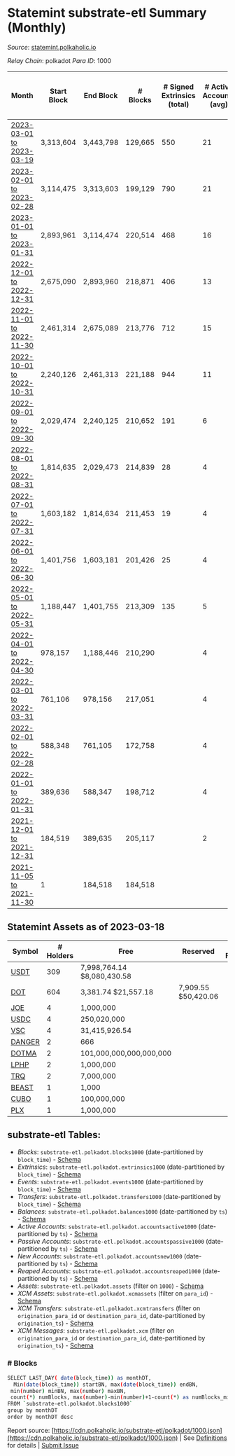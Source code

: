 # Statemint substrate-etl Summary (Monthly)

_Source_: [statemint.polkaholic.io](https://statemint.polkaholic.io)

*Relay Chain*: polkadot
*Para ID*: 1000



| Month | Start Block | End Block | # Blocks | # Signed Extrinsics (total) | # Active Accounts (avg) | # Addresses with Balances (max) | Issues |
| ----- | ----------- | --------- | -------- | --------------------------- | ----------------------- | ------------------------------- | ------ |
| [2023-03-01 to 2023-03-19](/polkadot/1000-statemint/2023-03-31.md) | 3,313,604 | 3,443,798 | 129,665 | 550 | 21 | 651 | - 530 (0.41%) |   
| [2023-02-01 to 2023-02-28](/polkadot/1000-statemint/2023-02-28.md) | 3,114,475 | 3,313,603 | 199,129 | 790 | 21 | 601 | -   |   
| [2023-01-01 to 2023-01-31](/polkadot/1000-statemint/2023-01-31.md) | 2,893,961 | 3,114,474 | 220,514 | 468 | 16 | 471 | -   |   
| [2022-12-01 to 2022-12-31](/polkadot/1000-statemint/2022-12-31.md) | 2,675,090 | 2,893,960 | 218,871 | 406 | 13 | 389 | -   |   
| [2022-11-01 to 2022-11-30](/polkadot/1000-statemint/2022-11-30.md) | 2,461,314 | 2,675,089 | 213,776 | 712 | 15 | 318 | -   |   
| [2022-10-01 to 2022-10-31](/polkadot/1000-statemint/2022-10-31.md) | 2,240,126 | 2,461,313 | 221,188 | 944 | 11 | 224 | -   |   
| [2022-09-01 to 2022-09-30](/polkadot/1000-statemint/2022-09-30.md) | 2,029,474 | 2,240,125 | 210,652 | 191 | 6 | 95 | -   |   
| [2022-08-01 to 2022-08-31](/polkadot/1000-statemint/2022-08-31.md) | 1,814,635 | 2,029,473 | 214,839 | 28 | 4 | 56 | -   |   
| [2022-07-01 to 2022-07-31](/polkadot/1000-statemint/2022-07-31.md) | 1,603,182 | 1,814,634 | 211,453 | 19 | 4 | 43 | -   |   
| [2022-06-01 to 2022-06-30](/polkadot/1000-statemint/2022-06-30.md) | 1,401,756 | 1,603,181 | 201,426 | 25 | 4 | 38 | -   |   
| [2022-05-01 to 2022-05-31](/polkadot/1000-statemint/2022-05-31.md) | 1,188,447 | 1,401,755 | 213,309 | 135 | 5 | 29 | -   |   
| [2022-04-01 to 2022-04-30](/polkadot/1000-statemint/2022-04-30.md) | 978,157 | 1,188,446 | 210,290 |  | 4 |  | -   |   
| [2022-03-01 to 2022-03-31](/polkadot/1000-statemint/2022-03-31.md) | 761,106 | 978,156 | 217,051 |  | 4 |  | -   |   
| [2022-02-01 to 2022-02-28](/polkadot/1000-statemint/2022-02-28.md) | 588,348 | 761,105 | 172,758 |  | 4 |  | -   |   
| [2022-01-01 to 2022-01-31](/polkadot/1000-statemint/2022-01-31.md) | 389,636 | 588,347 | 198,712 |  | 4 |  | -   |   
| [2021-12-01 to 2021-12-31](/polkadot/1000-statemint/2021-12-31.md) | 184,519 | 389,635 | 205,117 |  | 2 |  | -   |   
| [2021-11-05 to 2021-11-30](/polkadot/1000-statemint/2021-11-30.md) | 1 | 184,518 | 184,518 |  |  |  | -   |   

## Statemint Assets as of 2023-03-18



| Symbol | # Holders | Free | Reserved | Misc Frozen | Frozen | Price | AssetID | 
| ----- | --------- | ---- | -------- | ----------- | ------ | ----- | --- |
| [USDT](/polkadot/assets/USDT) | 309 | 7,998,764.14 $8,080,430.58 |   |    |   | $1.01 |   `{"Token":"1984"}` | 
| [DOT](/polkadot/assets/DOT) | 604 | 3,381.74 $21,557.18 | 7,909.55 $50,420.06 |    |   | $6.37 |   `{"Token":"DOT"}` | 
| [JOE](/polkadot/assets/JOE) | 4 | 1,000,000  |   |    |   |  |   `{"Token":"8"}` | 
| [USDC](/polkadot/assets/USDC) | 4 | 250,020,000  |   |    |   |  |   `{"Token":"1337"}` | 
| [VSC](/polkadot/assets/VSC) | 4 | 31,415,926.54  |   |    |   |  |   `{"Token":"868367"}` | 
| [DANGER](/polkadot/assets/DANGER) | 2 | 666  |   |    |   |  |   `{"Token":"666"}` | 
| [DOTMA](/polkadot/assets/DOTMA) | 2 | 101,000,000,000,000,000  |   |    |   |  |   `{"Token":"101"}` | 
| [LPHP](/polkadot/assets/LPHP) | 2 | 1,000,000  |   |    |   |  |   `{"Token":"6"}` | 
| [TRQ](/polkadot/assets/TRQ) | 2 | 7,000,000  |   |    |   |  |   `{"Token":"77"}` | 
| [BEAST](/polkadot/assets/BEAST) | 1 | 1,000  |   |    |   |  |   `{"Token":"10"}` | 
| [CUBO](/polkadot/assets/CUBO) | 1 | 100,000,000  |   |    |   |  |   `{"Token":"862812"}` | 
| [PLX](/polkadot/assets/PLX) | 1 | 1,000,000  |   |    |   |  |   `{"Token":"5"}` | 

## substrate-etl Tables:

* _Blocks_: `substrate-etl.polkadot.blocks1000` (date-partitioned by `block_time`) - [Schema](/schema/balances.json)
* _Extrinsics_: `substrate-etl.polkadot.extrinsics1000` (date-partitioned by `block_time`) - [Schema](/schema/extrinsics.json)
* _Events_: `substrate-etl.polkadot.events1000` (date-partitioned by `block_time`) - [Schema](/schema/events.json)
* _Transfers_: `substrate-etl.polkadot.transfers1000` (date-partitioned by `block_time`) - [Schema](/schema/transfers.json)
* _Balances_: `substrate-etl.polkadot.balances1000` (date-partitioned by `ts`) - [Schema](/schema/balances.json)
* _Active Accounts_: `substrate-etl.polkadot.accountsactive1000` (date-partitioned by `ts`) - [Schema](/schema/accountsactive.json)
* _Passive Accounts_: `substrate-etl.polkadot.accountspassive1000` (date-partitioned by `ts`) - [Schema](/schema/accountspassive.json)
* _New Accounts_: `substrate-etl.polkadot.accountsnew1000` (date-partitioned by `ts`) - [Schema](/schema/accountsnew.json)
* _Reaped Accounts_: `substrate-etl.polkadot.accountsreaped1000` (date-partitioned by `ts`) - [Schema](/schema/accountsreaped.json)
* _Assets_: `substrate-etl.polkadot.assets` (filter on `1000`) - [Schema](/schema/assets.json)
* _XCM Assets_: `substrate-etl.polkadot.xcmassets` (filter on `para_id`) - [Schema](/schema/xcmassets.json)
* _XCM Transfers_: `substrate-etl.polkadot.xcmtransfers` (filter on `origination_para_id` or `destination_para_id`, date-partitioned by `origination_ts`) - [Schema](/schema/xcmtransfers.json)
* _XCM Messages_: `substrate-etl.polkadot.xcm` (filter on `origination_para_id` or `destination_para_id`, date-partitioned by `origination_ts`) - [Schema](/schema/xcm.json)

### # Blocks
```bash
SELECT LAST_DAY( date(block_time)) as monthDT,
  Min(date(block_time)) startBN, max(date(block_time)) endBN, 
 min(number) minBN, max(number) maxBN, 
 count(*) numBlocks, max(number)-min(number)+1-count(*) as numBlocks_missing 
FROM `substrate-etl.polkadot.blocks1000` 
group by monthDT 
order by monthDT desc
```


Report source: [https://cdn.polkaholic.io/substrate-etl/polkadot/1000.json](https://cdn.polkaholic.io/substrate-etl/polkadot/1000.json) | See [Definitions](/DEFINITIONS.md) for details | [Submit Issue](https://github.com/colorfulnotion/substrate-etl/issues)
